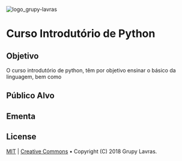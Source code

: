<!--
Teste com outras imagens!
![python logo](https://www.python.org/static/community_logos/python-logo-generic.svg)
![python_logo](https://www.python.org/static/community_logos/python-powered-w.svg)
-->


![logo_grupy-lavras](https://raw.githubusercontent.com/grupy-lavras/grupy-lavras-logo/master/capa.jpg)


# Curso Introdutório de Python

## Objetivo
O curso introdutório de python, têm por objetivo ensinar o básico da linguagem, bem como 

## Público Alvo

## Ementa



## License
[MIT](https://opensource.org/licenses/MIT) | [Creative Commons](https://creativecommons.org/licenses/by-nc-sa/4.0/) &bullet; Copyright (C) 2018 Grupy Lavras.
